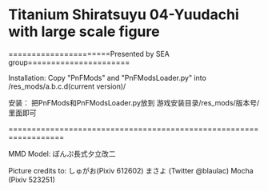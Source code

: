﻿# Titanium Shiratsuyu 04-Yuudachi with large scale figure

======================Presented by SEA group======================

Installation: 
Copy "PnFMods" and "PnFModsLoader.py" into /res_mods/a.b.c.d(current version)/

安装：
把PnFMods和PnFModsLoader.py放到
游戏安装目录/res_mods/版本号/ 
里面即可

==================================================================

MMD Model: 
ぽんぷ長式夕立改二

Picture credits to:
しゅがお(Pixiv 612602)
まさよ	(Twitter @blaulac)
Mocha	(Pixiv 523251)